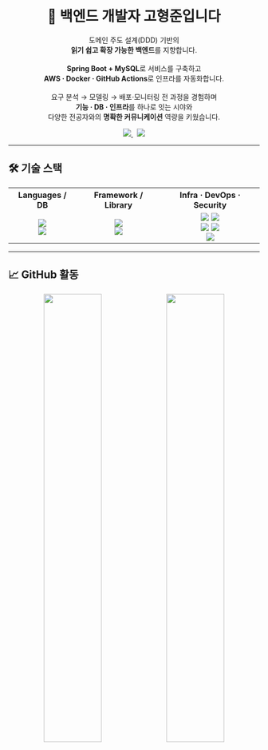 <!-- ──────────────── HEADER ──────────────── -->
<div align="center">

<h1>💫 백엔드 개발자 <strong>고형준</strong>입니다</h1>

<p>
도메인 주도 설계(DDD) 기반의 <br/>
<strong>읽기 쉽고 확장 가능한 백엔드</strong>를 지향합니다. <br/><br/>
<strong>Spring&nbsp;Boot + MySQL</strong>로 서비스를 구축하고 <br/>
<strong>AWS · Docker · GitHub&nbsp;Actions</strong>로 인프라를 자동화합니다. <br/><br/>
요구&nbsp;분석 → 모델링 → 배포·모니터링 전 과정을 경험하며 <br/>
<strong>기능 · DB · 인프라</strong>를 하나로 잇는 시야와 <br/>
다양한 전공자와의 <strong>명확한 커뮤니케이션</strong> 역량을 키웠습니다.
</p>

<a href="mailto:taco9590@gmail.com">
  <img src="https://img.shields.io/badge/Email-taco9590@gmail.com-D14836?style=flat-square&logo=gmail&logoColor=white"/>
</a>
&nbsp;
<a href="https://github.com/taco-recipe">
  <img src="https://img.shields.io/badge/GitHub-taco--recipe-181717?style=flat-square&logo=github&logoColor=white"/>
</a>

</div>

---

## 🛠️ 기술 스택

<table align="center">
  <tr>
    <th>Languages / DB</th>
    <th>Framework / Library</th>
    <th>Infra · DevOps · Security</th>
  </tr>
  <tr>
    <td align="center">
      <img src="https://img.shields.io/badge/Java-ED8B00?style=for-the-badge&logo=openjdk&logoColor=white"/><br/>
      <img src="https://img.shields.io/badge/MySQL-4479A1?style=for-the-badge&logo=mysql&logoColor=white"/>
    </td>
    <td align="center">
      <img src="https://img.shields.io/badge/Spring%20Boot-6DB33F?style=for-the-badge&logo=springboot&logoColor=white"/><br/>
      <img src="https://img.shields.io/badge/MyBatis-000000?style=for-the-badge"/>
    </td>
    <td align="center">
      <img src="https://img.shields.io/badge/AWS-FF9900?style=for-the-badge&logo=amazonaws&logoColor=white"/>
      <img src="https://img.shields.io/badge/Docker-2496ED?style=for-the-badge&logo=docker&logoColor=white"/><br/>
      <img src="https://img.shields.io/badge/GitHub%20Actions-2088FF?style=for-the-badge&logo=githubactions&logoColor=white"/>
      <img src="https://img.shields.io/badge/Nginx-009639?style=for-the-badge&logo=nginx&logoColor=white"/><br/>
      <img src="https://img.shields.io/badge/JWT-000000?style=for-the-badge&logo=jsonwebtokens&logoColor=white"/>
    </td>
  </tr>
</table>

---

## 📈 GitHub 활동

<div align="center">
  <img src="https://github-readme-stats.vercel.app/api?username=taco-recipe&theme=buefy&show_icons=true&hide_border=true&count_private=true" width="48%"/>
  <img src="https://streak-stats.demolab.com?user=taco-recipe&theme=buefy&hide_border=true" width="48%"/>
</div>
